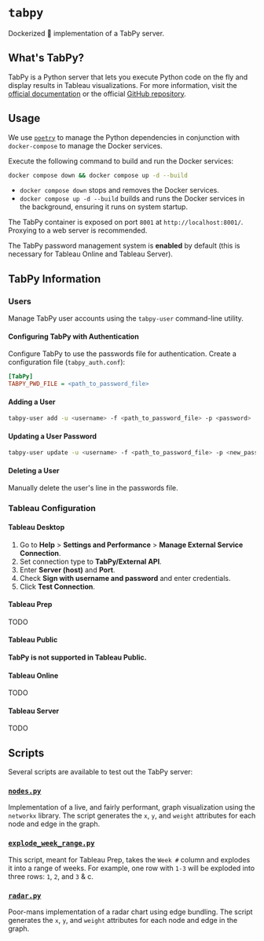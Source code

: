 # `tabpy`

Dockerized 🐳 implementation of a TabPy server.

## What's TabPy?

TabPy is a Python server that lets you execute Python code on the fly and display results in Tableau visualizations. For more information, visit the [official documentation](https://tableau.github.io/TabPy/) or the official [GitHub repository](https://github.com/tableau/TabPy).

## Usage

We use [`poetry`](https://python-poetry.org/) to manage the Python dependencies in conjunction with `docker-compose` to manage the Docker services.

Execute the following command to build and run the Docker services:

```bash
docker compose down && docker compose up -d --build
```

-   `docker compose down` stops and removes the Docker services.
-   `docker compose up -d --build` builds and runs the Docker services in the background, ensuring it runs on system startup.

The TabPy container is exposed on port `8001` at `http://localhost:8001/`. Proxying to a web server is recommended.

The TabPy password management system is **enabled** by default (this is necessary for Tableau Online and Tableau Server).

## TabPy Information

### Users

Manage TabPy user accounts using the `tabpy-user` command-line utility.

#### Configuring TabPy with Authentication

Configure TabPy to use the passwords file for authentication. Create a configuration file (`tabpy_auth.conf`):

```ini
[TabPy]
TABPY_PWD_FILE = <path_to_password_file>
```

#### Adding a User

```bash
tabpy-user add -u <username> -f <path_to_password_file> -p <password>
```

#### Updating a User Password

```bash
tabpy-user update -u <username> -f <path_to_password_file> -p <new_password>
```

#### Deleting a User

Manually delete the user's line in the passwords file.

### Tableau Configuration

#### Tableau Desktop

1. Go to **Help** > **Settings and Performance** > **Manage External Service Connection**.
2. Set connection type to **TabPy/External API**.
3. Enter **Server (host)** and **Port**.
4. Check **Sign with username and password** and enter credentials.
5. Click **Test Connection**.

#### Tableau Prep

TODO

#### Tableau Public

**TabPy is not supported in Tableau Public.**

#### Tableau Online

TODO

#### Tableau Server

TODO

## Scripts

Several scripts are available to test out the TabPy server:

### [`nodes.py`](./src/nodes.py)

Implementation of a live, and fairly performant, graph visualization using the `networkx` library. The script generates the `x`, `y`, and `weight` attributes for each node and edge in the graph.

### [`explode_week_range.py`](./src/explode_week_rangey)

This script, meant for Tableau Prep, takes the `Week #` column and explodes it into a range of weeks. For example, one row with `1-3` will be exploded into three rows: `1`, `2`, and `3` & c.

### [`radar.py`](./src/radar.py)

Poor-mans implementation of a radar chart using edge bundling. The script generates the `x`, `y`, and `weight` attributes for each node and edge in the graph.
